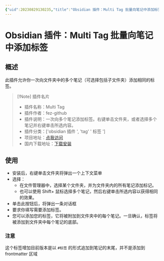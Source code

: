 ```yaml
---
{"uid":20230829130235,"title":"Obsidian 插件：Multi Tag 批量向笔记中添加标签","tags":["Obsidian","插件","批量处理","添加标签"],"description":"Obsidian 插件：Multi Tag 批量向笔记中添加标签","author":"OS","type":"other","draft":false,"editable":false,"modified":20230829130844,"dg-publish":true,"permalink":"/lake-of-knowledge/10-obsidian/obsidian/multi-tag/","dgPassFrontmatter":true}
---
```



# Obsidian 插件：Multi Tag 批量向笔记中添加标签

## 概述

此插件允许你一次向文件夹中的多个笔记（可选择包括子文件夹）添加相同的标签。

> [!Note] 插件名片
> - 插件名称：Multi Tag
> - 插件作者：fez-github
> - 插件说明：一次向多个笔记添加标签。右键单击文件夹，或者选择多个笔记并右键单击所选内容。
> - 插件分类：['obsidian 插件 ', 'tag' ' 标签 ']
> - 项目地址：[点我访问](https://github.com/fez-github/obsidian-multi-tag)
> - 国内下载地址：[下载安装](https://pkmer.cn/products/plugin/pluginMarket/?Multi-Tag)

## 使用

- 安装后，右键单击文件夹将弹出一个上下文菜单
- 选择：
	- 在文件管理器中，选择某个文件夹，并为文件夹内的所有笔记添加标记。
	- 也可以使用 Shift+ 鼠标选择多个笔记，然后右键单击所选内容以获得相同的效果。
- 单击此按钮后，将弹出一条对话框
- 要求你填写需要添加标签。
- 您可以添加您的标签，它将被附加到文件夹中的每个笔记。一旦确认，标签将被添加到文件夹中每个笔记的底部。

### 注意

这个标签增加目前版本是以 `#标签` 的形式追加到笔记的末尾，并不是添加到 frontmatter 区域